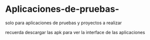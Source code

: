 # Aplicaciones-de-pruebas-
solo para aplicaciones de pruebas y proyectos a realizar 
 
 
 recuerda descargar las apk para ver la interface de las aplicaciones 
